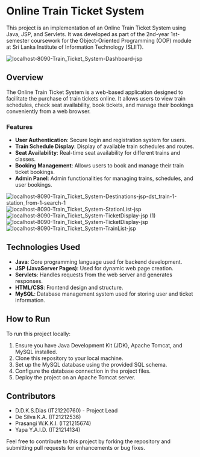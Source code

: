 # Online Train Ticket System

This project is an implementation of an Online Train Ticket System using Java, JSP, and Servlets. It was developed as part of the 2nd-year 1st-semester coursework for the Object-Oriented Programming (OOP) module at Sri Lanka Institute of Information Technology (SLIIT).

![localhost-8090-Train_Ticket_System-Dashboard-jsp](https://github.com/diaskalana/Train-Ticket-System/assets/74653324/f68007dc-0d9e-44af-89bc-bef4c84d287c)

## Overview

The Online Train Ticket System is a web-based application designed to facilitate the purchase of train tickets online. It allows users to view train schedules, check seat availability, book tickets, and manage their bookings conveniently from a web browser.

### Features

- **User Authentication**: Secure login and registration system for users.
- **Train Schedule Display**: Display of available train schedules and routes.
- **Seat Availability**: Real-time seat availability for different trains and classes.
- **Booking Management**: Allows users to book and manage their train ticket bookings.
- **Admin Panel**: Admin functionalities for managing trains, schedules, and user bookings.

![localhost-8090-Train_Ticket_System-Destinations-jsp-dst_train-1-station_from-1-search-1](https://github.com/diaskalana/Train-Ticket-System/assets/74653324/c0f2e8a3-9796-4cd3-beee-4d95f9e3e66c)
![localhost-8090-Train_Ticket_System-StationList-jsp](https://github.com/diaskalana/Train-Ticket-System/assets/74653324/6700ef42-96e8-4d50-bc85-017272157fd4)
![localhost-8090-Train_Ticket_System-TicketDisplay-jsp (1)](https://github.com/diaskalana/Train-Ticket-System/assets/74653324/6f2eae89-dd54-4307-9edb-8a0441f243ac)
![localhost-8090-Train_Ticket_System-TicketDisplay-jsp](https://github.com/diaskalana/Train-Ticket-System/assets/74653324/bb09bc63-49ac-4781-88d6-35f250d4eb59)
![localhost-8090-Train_Ticket_System-TrainList-jsp](https://github.com/diaskalana/Train-Ticket-System/assets/74653324/3c6ed1d3-d543-4cdb-9585-be6e9f347f60)

## Technologies Used

- **Java**: Core programming language used for backend development.
- **JSP (JavaServer Pages)**: Used for dynamic web page creation.
- **Servlets**: Handles requests from the web server and generates responses.
- **HTML/CSS**: Frontend design and structure.
- **MySQL**: Database management system used for storing user and ticket information.

## How to Run

To run this project locally:

1. Ensure you have Java Development Kit (JDK), Apache Tomcat, and MySQL installed.
2. Clone this repository to your local machine.
3. Set up the MySQL database using the provided SQL schema.
4. Configure the database connection in the project files.
5. Deploy the project on an Apache Tomcat server.

## Contributors

- D.D.K.S.Dias (IT21220760) - Project Lead 
- De Silva K.A. (IT21212536)
- Prasangi W.K.K.I. (IT21215674)
- Yapa Y.A.I.D. (IT21214134)

Feel free to contribute to this project by forking the repository and submitting pull requests for enhancements or bug fixes.
